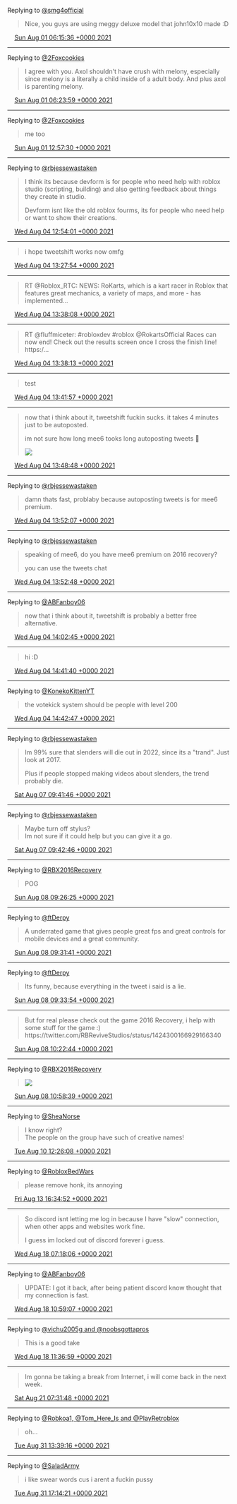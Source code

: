 Replying to [@smg4official](https://twitter.com/smg4official/status/1421501271828275204)

> Nice, you guys are using meggy deluxe model that john10x10 made :D

<img src="../../media/tweet.ico" width="12" /> [Sun Aug 01 06:15:36 +0000 2021](https://twitter.com/ABFanboy06/status/1421716223713284096)

----

Replying to [@2Foxcookies](https://twitter.com/2Foxcookies/status/1421536922527277057)

> I agree with you\. Axol shouldn't have crush with melony, especially since melony is a literally a child inside of a adult body\. And plus axol is parenting melony\.

<img src="../../media/tweet.ico" width="12" /> [Sun Aug 01 06:23:59 +0000 2021](https://twitter.com/ABFanboy06/status/1421718332974239744)

----

Replying to [@2Foxcookies](https://twitter.com/2Foxcookies/status/1421782840493101060)

> me too

<img src="../../media/tweet.ico" width="12" /> [Sun Aug 01 12:57:30 +0000 2021](https://twitter.com/ABFanboy06/status/1421817363343806466)

----

Replying to [@rbjessewastaken](https://twitter.com/rbjessewastaken/status/1422630416872263680)

> I think its because devform is for people who need help with roblox studio \(scripting, building\) and also getting feedback about things they create in studio\.  
>   
> Devform isnt like the old roblox fourms, its for people who need help or want to show their creations\.

<img src="../../media/tweet.ico" width="12" /> [Wed Aug 04 12:54:01 +0000 2021](https://twitter.com/ABFanboy06/status/1422903653011230720)

----

> i hope tweetshift works now omfg

<img src="../../media/tweet.ico" width="12" /> [Wed Aug 04 13:27:54 +0000 2021](https://twitter.com/ABFanboy06/status/1422912178051592198)

----

> RT @Roblox\_RTC: NEWS: RoKarts, which is a kart racer in Roblox that features great mechanics, a variety of maps, and more \- has implemented…

<img src="../../media/tweet.ico" width="12" /> [Wed Aug 04 13:38:08 +0000 2021](https://twitter.com/ABFanboy06/status/1422914752976756738)

----

> RT @fluffmiceter: \#robloxdev \#roblox @RokartsOfficial Races can now end\! Check out the results screen once I cross the finish line\! https:/…

<img src="../../media/tweet.ico" width="12" /> [Wed Aug 04 13:38:13 +0000 2021](https://twitter.com/ABFanboy06/status/1422914774321483777)

----

> test

<img src="../../media/tweet.ico" width="12" /> [Wed Aug 04 13:41:57 +0000 2021](https://twitter.com/ABFanboy06/status/1422915715183546377)

----

> now that i think about it, tweetshift fuckin sucks\. it takes 4 minutes just to be autoposted\.  
>   
> im not sure how long mee6 tooks long autoposting tweets 🤔 
> 
> ![](../../media/1422917440053420037-E783uoEXIAYJaGC.png)

<img src="../../media/tweet.ico" width="12" /> [Wed Aug 04 13:48:48 +0000 2021](https://twitter.com/ABFanboy06/status/1422917440053420037)

----

Replying to [@rbjessewastaken](https://twitter.com/rbjessewastaken/status/1422918066627911688)

> damn thats fast, problaby because autoposting tweets is for mee6 premium\.

<img src="../../media/tweet.ico" width="12" /> [Wed Aug 04 13:52:07 +0000 2021](https://twitter.com/ABFanboy06/status/1422918272626962433)

----

Replying to [@rbjessewastaken](https://twitter.com/ABFanboy06/status/1422918272626962433)

> speaking of mee6, do you have mee6 premium on 2016 recovery?  
>   
> you can use the tweets chat

<img src="../../media/tweet.ico" width="12" /> [Wed Aug 04 13:52:48 +0000 2021](https://twitter.com/ABFanboy06/status/1422918445096710146)

----

Replying to [@ABFanboy06](https://twitter.com/ABFanboy06/status/1422917440053420037)

> now that i think about it, tweetshift is probably a better free alternative\.

<img src="../../media/tweet.ico" width="12" /> [Wed Aug 04 14:02:45 +0000 2021](https://twitter.com/ABFanboy06/status/1422920949758824450)

----

> hi :D

<img src="../../media/tweet.ico" width="12" /> [Wed Aug 04 14:41:40 +0000 2021](https://twitter.com/ABFanboy06/status/1422930744582840321)

----

Replying to [@KonekoKittenYT](https://twitter.com/KonekoKittenYT/status/1422927882700087306)

> the votekick system should be people with level 200

<img src="../../media/tweet.ico" width="12" /> [Wed Aug 04 14:42:47 +0000 2021](https://twitter.com/ABFanboy06/status/1422931022065319940)

----

Replying to [@rbjessewastaken](https://twitter.com/rbjessewastaken/status/1423919635779530753)

> Im 99% sure that slenders will die out in 2022, since its a "trand"\. Just look at 2017\.  
>   
> Plus if people stopped making videos about slenders, the trend probably die\.

<img src="../../media/tweet.ico" width="12" /> [Sat Aug 07 09:41:46 +0000 2021](https://twitter.com/ABFanboy06/status/1423942434980048898)

----

Replying to [@rbjessewastaken](https://twitter.com/rbjessewastaken/status/1423939521993904129)

> Maybe turn off stylus?   
> Im not sure if it could help but you can give it a go\.

<img src="../../media/tweet.ico" width="12" /> [Sat Aug 07 09:42:46 +0000 2021](https://twitter.com/ABFanboy06/status/1423942686357270529)

----

Replying to [@RBX2016Recovery](https://twitter.com/RBReviveStudios/status/1424300166929166340)

> POG

<img src="../../media/tweet.ico" width="12" /> [Sun Aug 08 09:26:25 +0000 2021](https://twitter.com/ABFanboy06/status/1424300957450506242)

----

Replying to [@ftDerpy](https://twitter.com/ftDerpy/status/1424029174919049221)

> A underrated game that gives people great fps and great controls for mobile devices and a great community\.

<img src="../../media/tweet.ico" width="12" /> [Sun Aug 08 09:31:41 +0000 2021](https://twitter.com/ABFanboy06/status/1424302284289318914)

----

Replying to [@ftDerpy](https://twitter.com/ABFanboy06/status/1424302284289318914)

> Its funny, because everything in the tweet i said is a lie\.

<img src="../../media/tweet.ico" width="12" /> [Sun Aug 08 09:33:54 +0000 2021](https://twitter.com/ABFanboy06/status/1424302842169470976)

----

> But for real please check out the game 2016 Recovery, i help with some stuff for the game :\) https://twitter\.com/RBReviveStudios/status/1424300166929166340

<img src="../../media/tweet.ico" width="12" /> [Sun Aug 08 10:22:44 +0000 2021](https://twitter.com/ABFanboy06/status/1424315133191507969)

----

Replying to [@RBX2016Recovery](https://twitter.com/RBReviveStudios/status/1424316262415491077)

> ![](../../media/1424324169383268354-E8Q3RnzXoAIE1qs.jpg)

<img src="../../media/tweet.ico" width="12" /> [Sun Aug 08 10:58:39 +0000 2021](https://twitter.com/ABFanboy06/status/1424324169383268354)

----

Replying to [@SheaNorse](https://twitter.com/@SheaNorse/status/1424919741240516608)

> I know right?  
> The people on the group have such of creative names\!

<img src="../../media/tweet.ico" width="12" /> [Tue Aug 10 12:26:08 +0000 2021](https://twitter.com/ABFanboy06/status/1425070960814788608)

----

Replying to [@RobloxBedWars](https://twitter.com/RobloxBedWars/status/1424810448101068801)

> please remove honk, its annoying

<img src="../../media/tweet.ico" width="12" /> [Fri Aug 13 16:34:52 +0000 2021](https://twitter.com/ABFanboy06/status/1426220720829390849)

----

> So discord isnt letting me log in because I have "slow" connection, when other apps and websites work fine\.   
>   
> I guess im locked out of discord forever i guess\.

<img src="../../media/tweet.ico" width="12" /> [Wed Aug 18 07:18:06 +0000 2021](https://twitter.com/ABFanboy06/status/1427892547632893952)

----

Replying to [@ABFanboy06](https://twitter.com/ABFanboy06/status/1427892547632893952)

> UPDATE: I got it back, after being patient discord know thought that my connection is fast\.

<img src="../../media/tweet.ico" width="12" /> [Wed Aug 18 10:59:07 +0000 2021](https://twitter.com/ABFanboy06/status/1427948167736221698)

----

Replying to [@vichu2005g and @noobsgottapros](https://twitter.com/vichu2005g/status/1427835672103034884)

> This is a good take

<img src="../../media/tweet.ico" width="12" /> [Wed Aug 18 11:36:59 +0000 2021](https://twitter.com/ABFanboy06/status/1427957695135506435)

----

> Im gonna be taking a break from Internet, i will come back in the next week\.

<img src="../../media/tweet.ico" width="12" /> [Sat Aug 21 07:31:48 +0000 2021](https://twitter.com/ABFanboy06/status/1428983156762349568)

----

Replying to [@Robkoa1, @Tom\_Here\_Is and @PlayRetroblox](https://twitter.com/@Robkoa1/status/1432065071400824837)

> oh\.\.\.

<img src="../../media/tweet.ico" width="12" /> [Tue Aug 31 13:39:16 +0000 2021](https://twitter.com/ABFanboy06/status/1432699512007561217)

----

Replying to [@SaladArmy](https://twitter.com/RBX2016Recovery/status/1429220790571044869)

> i like swear words cus i arent a fuckin pussy

<img src="../../media/tweet.ico" width="12" /> [Tue Aug 31 17:14:21 +0000 2021](https://twitter.com/ABFanboy06/status/1432753640041758721)